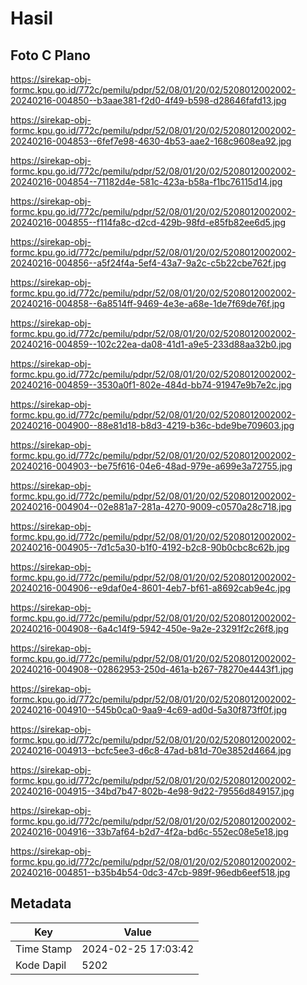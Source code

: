 # Hasil

## Foto C Plano

https://sirekap-obj-formc.kpu.go.id/772c/pemilu/pdpr/52/08/01/20/02/5208012002002-20240216-004850--b3aae381-f2d0-4f49-b598-d28646fafd13.jpg

https://sirekap-obj-formc.kpu.go.id/772c/pemilu/pdpr/52/08/01/20/02/5208012002002-20240216-004853--6fef7e98-4630-4b53-aae2-168c9608ea92.jpg

https://sirekap-obj-formc.kpu.go.id/772c/pemilu/pdpr/52/08/01/20/02/5208012002002-20240216-004854--71182d4e-581c-423a-b58a-f1bc76115d14.jpg

https://sirekap-obj-formc.kpu.go.id/772c/pemilu/pdpr/52/08/01/20/02/5208012002002-20240216-004855--f114fa8c-d2cd-429b-98fd-e85fb82ee6d5.jpg

https://sirekap-obj-formc.kpu.go.id/772c/pemilu/pdpr/52/08/01/20/02/5208012002002-20240216-004856--a5f24f4a-5ef4-43a7-9a2c-c5b22cbe762f.jpg

https://sirekap-obj-formc.kpu.go.id/772c/pemilu/pdpr/52/08/01/20/02/5208012002002-20240216-004858--6a8514ff-9469-4e3e-a68e-1de7f69de76f.jpg

https://sirekap-obj-formc.kpu.go.id/772c/pemilu/pdpr/52/08/01/20/02/5208012002002-20240216-004859--102c22ea-da08-41d1-a9e5-233d88aa32b0.jpg

https://sirekap-obj-formc.kpu.go.id/772c/pemilu/pdpr/52/08/01/20/02/5208012002002-20240216-004859--3530a0f1-802e-484d-bb74-91947e9b7e2c.jpg

https://sirekap-obj-formc.kpu.go.id/772c/pemilu/pdpr/52/08/01/20/02/5208012002002-20240216-004900--88e81d18-b8d3-4219-b36c-bde9be709603.jpg

https://sirekap-obj-formc.kpu.go.id/772c/pemilu/pdpr/52/08/01/20/02/5208012002002-20240216-004903--be75f616-04e6-48ad-979e-a699e3a72755.jpg

https://sirekap-obj-formc.kpu.go.id/772c/pemilu/pdpr/52/08/01/20/02/5208012002002-20240216-004904--02e881a7-281a-4270-9009-c0570a28c718.jpg

https://sirekap-obj-formc.kpu.go.id/772c/pemilu/pdpr/52/08/01/20/02/5208012002002-20240216-004905--7d1c5a30-b1f0-4192-b2c8-90b0cbc8c62b.jpg

https://sirekap-obj-formc.kpu.go.id/772c/pemilu/pdpr/52/08/01/20/02/5208012002002-20240216-004906--e9daf0e4-8601-4eb7-bf61-a8692cab9e4c.jpg

https://sirekap-obj-formc.kpu.go.id/772c/pemilu/pdpr/52/08/01/20/02/5208012002002-20240216-004908--6a4c14f9-5942-450e-9a2e-23291f2c26f8.jpg

https://sirekap-obj-formc.kpu.go.id/772c/pemilu/pdpr/52/08/01/20/02/5208012002002-20240216-004908--02862953-250d-461a-b267-78270e4443f1.jpg

https://sirekap-obj-formc.kpu.go.id/772c/pemilu/pdpr/52/08/01/20/02/5208012002002-20240216-004910--545b0ca0-9aa9-4c69-ad0d-5a30f873ff0f.jpg

https://sirekap-obj-formc.kpu.go.id/772c/pemilu/pdpr/52/08/01/20/02/5208012002002-20240216-004913--bcfc5ee3-d6c8-47ad-b81d-70e3852d4664.jpg

https://sirekap-obj-formc.kpu.go.id/772c/pemilu/pdpr/52/08/01/20/02/5208012002002-20240216-004915--34bd7b47-802b-4e98-9d22-79556d849157.jpg

https://sirekap-obj-formc.kpu.go.id/772c/pemilu/pdpr/52/08/01/20/02/5208012002002-20240216-004916--33b7af64-b2d7-4f2a-bd6c-552ec08e5e18.jpg

https://sirekap-obj-formc.kpu.go.id/772c/pemilu/pdpr/52/08/01/20/02/5208012002002-20240216-004851--b35b4b54-0dc3-47cb-989f-96edb6eef518.jpg


## Metadata

| Key        | Value               |
| ---------- | ------------------- |
| Time Stamp | 2024-02-25 17:03:42 |
| Kode Dapil | 5202                |



